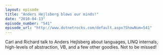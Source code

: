 ```yaml
---
layout: episode
title: "Anders Hejlsberg blows our minds!"
date: "2010-04-13"
episode_number: "541"
episode_url: "http://www.dotnetrocks.com/default.aspx?ShowNum=541"
---
```


Carl and Richard talk to Anders Hejlsberg about languages, LINQ internals, high-levels of abstraction, VB, and a few other goodies. Not to be missed!
